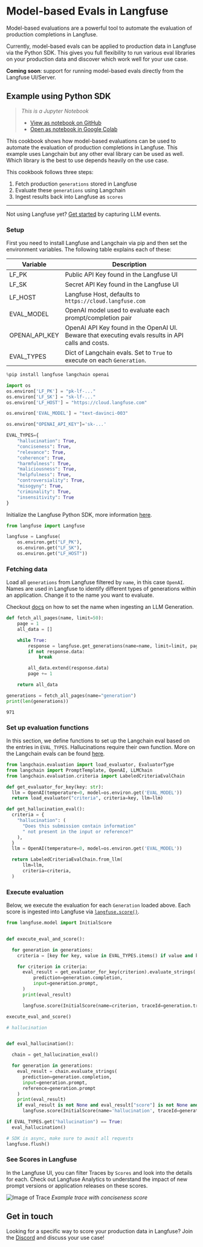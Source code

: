 # Model-based Evals in Langfuse

Model-based evaluations are a powerful tool to automate the evaluation of production completions in Langfuse.

Currently, model-based evals can be applied to production data in Langfuse via the Python SDK. This gives you full flexibility to run various eval libraries on your production data and discover which work well for your use case.

**Coming soon**: support for running model-based evals directly from the Langfuse UI/Server.

## Example using Python SDK

> _This is a Jupyter Notebook_
> - [View as notebook on GitHub](https://github.com/langfuse/langfuse-docs/blob/main/src/ipynb/langfuse_docs_model_based_evals.ipynb)
> - [Open as notebook in Google Colab](http://colab.research.google.com/github/langfuse/langfuse-docs/blob/main/src/ipynb/langfuse_docs_model_based_evals.ipynb)

This cookbook shows how model-based evaluations can be used to automate the evaluation of production completions in Langfuse. This example uses Langchain but any other eval library can be used as well. Which library is the best to use depends heavily on the use case.

This cookbook follows three steps:
1. Fetch production `generations` stored in Langfuse
2. Evaluate these `generations` using Langchain
3. Ingest results back into Langfuse as `scores`


----
Not using Langfuse yet? [Get started](/docs/get-started) by capturing LLM events.

### Setup

First you need to install Langfuse and Langchain via pip and then set the environment variables. The following table explains each of these:


| Variable | Description |
| --- | --- |
| LF_PK | Public API Key found in the Langfuse UI
| LF_SK | Secret API Key found in the Langfuse UI
| LF_HOST | Langfuse Host, defaults to `https://cloud.langfuse.com`
| EVAL_MODEL | OpenAI model used to evaluate each prompt/completion pair
| OPENAI_API_KEY | OpenAI API Key found in the OpenAI UI. Beware that executing evals results in API calls and costs.
| EVAL_TYPES | Dict of Langchain evals. Set to `True` to execute on each `Generation`.


```python
%pip install langfuse langchain openai
```


```python
import os
os.environ['LF_PK'] = "pk-lf-..."
os.environ['LF_SK'] = "sk-lf-..."
os.environ['LF_HOST'] = "https://cloud.langfuse.com"

os.environ['EVAL_MODEL'] = "text-davinci-003"

os.environ["OPENAI_API_KEY"]='sk-...'

EVAL_TYPES={
    "hallucination": True,
    "conciseness": True,
    "relevance": True,
    "coherence": True,
    "harmfulness": True,
    "maliciousness": True,
    "helpfulness": True,
    "controversiality": True,
    "misogyny": True,
    "criminality": True,
    "insensitivity": True
}

```

Initialize the Langfuse Python SDK, more information [here](https://langfuse.com/docs/integrations/sdk/python#1-installation).


```python
from langfuse import Langfuse

langfuse = Langfuse(
    os.environ.get("LF_PK"),
    os.environ.get("LF_SK"),
    os.environ.get("LF_HOST"))
```

### Fetching data

Load all `generations` from Langfuse filtered by `name`, in this case `OpenAI`. Names are used in Langfuse to identify different types of generations within an application. Change it to the name you want to evaluate.

Checkout [docs](https://langfuse.com/docs/integrations/sdk/python#generation) on how to set the name when ingesting an LLM Generation.


```python
def fetch_all_pages(name, limit=50):
    page = 1
    all_data = []

    while True:
        response = langfuse.get_generations(name=name, limit=limit, page=page)
        if not response.data:
            break

        all_data.extend(response.data)
        page += 1

    return all_data
```


```python
generations = fetch_all_pages(name="generation")
print(len(generations))
```

    971


### Set up evaluation functions

In this section, we define functions to set up the Langchain eval based on the entries in `EVAL_TYPES`. Hallucinations require their own function. More on the Langchain evals can be found [here](https://python.langchain.com/docs/guides/evaluation/string/criteria_eval_chain).


```python
from langchain.evaluation import load_evaluator, EvaluatorType
from langchain import PromptTemplate, OpenAI, LLMChain
from langchain.evaluation.criteria import LabeledCriteriaEvalChain

def get_evaluator_for_key(key: str):
  llm = OpenAI(temperature=0, model=os.environ.get('EVAL_MODEL'))
  return load_evaluator("criteria", criteria=key, llm=llm)

def get_hallucination_eval():
  criteria = {
    "hallucination": (
      "Does this submission contain information"
      " not present in the input or reference?"
    ),
  }
  llm = OpenAI(temperature=0, model=os.environ.get('EVAL_MODEL'))

  return LabeledCriteriaEvalChain.from_llm(
      llm=llm,
      criteria=criteria,
  )
```

### Execute evaluation

Below, we execute the evaluation for each `Generation` loaded above. Each score is ingested into Langfuse via [`langfuse.score()`](https://langfuse.com/docs/scores).



```python
from langfuse.model import InitialScore


def execute_eval_and_score():

  for generation in generations:
    criteria = [key for key, value in EVAL_TYPES.items() if value and key != "hallucination"]

    for criterion in criteria:
      eval_result = get_evaluator_for_key(criterion).evaluate_strings(
          prediction=generation.completion,
          input=generation.prompt,
      )
      print(eval_result)

      langfuse.score(InitialScore(name=criterion, traceId=generation.trace_id, observationId=generation.id, value=eval_result["score"], comment=eval_result['reasoning']))

execute_eval_and_score()

```


```python
# hallucination


def eval_hallucination():

  chain = get_hallucination_eval()

  for generation in generations:
    eval_result = chain.evaluate_strings(
      prediction=generation.completion,
      input=generation.prompt,
      reference=generation.prompt
    )
    print(eval_result)
    if eval_result is not None and eval_result["score"] is not None and eval_result["reasoning"] is not None:
      langfuse.score(InitialScore(name='hallucination', traceId=generation.trace_id, observationId=generation.id, value=eval_result["score"], comment=eval_result['reasoning']))

```


```python
if EVAL_TYPES.get("hallucination") == True:
  eval_hallucination()
```


```python
# SDK is async, make sure to await all requests
langfuse.flush()
```

### See Scores in Langfuse

 In the Langfuse UI, you can filter Traces by `Scores` and look into the details for each. Check out Langfuse Analytics to understand the impact of new prompt versions or application releases on these scores.

![Image of Trace](https://langfuse.com/images/docs/trace-conciseness-score.jpg)
_Example trace with conciseness score_


## Get in touch

Looking for a specific way to score your production data in Langfuse? Join the [Discord](https://langfuse.com/discord) and discuss your use case!

